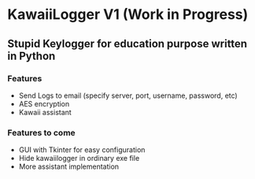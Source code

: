# KawaiiLogger V1 (Work in Progress)

## Stupid Keylogger for education purpose written in Python

### Features
- Send Logs to email (specify server, port, username, password, etc)
- AES encryption
- Kawaii assistant


### Features to come
- GUI with Tkinter for easy configuration
- Hide kawaiilogger in ordinary exe file
- More assistant implementation
